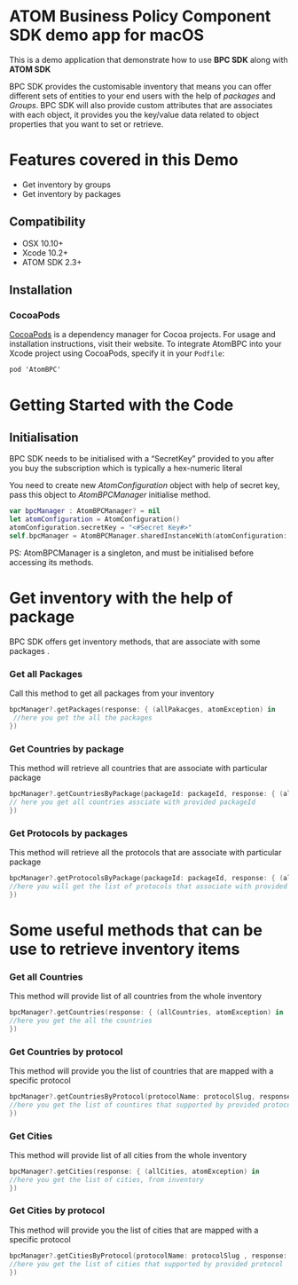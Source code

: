 # ATOM Business Policy Component SDK demo app for macOS

This is a demo application that demonstrate how to use ****BPC SDK**** along with ****ATOM SDK****

BPC SDK provides the customisable inventory that means you can offer different sets of entities to your end users with the help of *_packages_* and *_Groups_*. BPC SDK will also provide custom attributes that are associates with each object, it provides you the key/value data related to object properties that you want to set or retrieve.

# Features covered in this Demo

* Get inventory by groups
* Get inventory by packages

## Compatibility

-   OSX 10.10+
-   Xcode 10.2+
-   ATOM SDK 2.3+

## Installation

### CocoaPods
[CocoaPods](https://cocoapods.org/) is a dependency manager for Cocoa projects. For usage and installation instructions, visit their website. To integrate AtomBPC into your Xcode project using CocoaPods, specify it in your `Podfile`:

```podfile
pod 'AtomBPC'
```
  
# Getting Started with the Code

## Initialisation
BPC SDK needs to be initialised with a “SecretKey” provided to you after you buy the subscription which is typically a hex-numeric literal

You need to create new *_AtomConfiguration_* object  with help of secret key, pass this object to *_AtomBPCManager_* initialise method.

  
``` Swift
var bpcManager : AtomBPCManager? = nil
let atomConfiguration = AtomConfiguration()
atomConfiguration.secretKey = "<#Secret Key#>"
self.bpcManager = AtomBPCManager.sharedInstanceWith(atomConfiguration: atomConfiguration)
```
PS: AtomBPCManager is a singleton, and must be initialised before accessing its methods.
  

# Get inventory with the help of package

BPC SDK offers get inventory methods, that are associate with some packages .
  

### Get all Packages

Call this method to get all packages from your inventory

```Swift
bpcManager?.getPackages(response: { (allPakacges, atomException) in
 //here you get the all the packages
})
```  

### Get Countries by package

This method will retrieve all countries that are associate with particular package

```Swift
bpcManager?.getCountriesByPackage(packageId: packageId, response: { (allCountries, atomException) in
// here you get all countries assciate with provided packageId
})
```
### Get Protocols by packages

This method will retrieve all the protocols that are associate with particular package

```Swift
bpcManager?.getProtocolsByPackage(packageId: packageId, response: { (allProtocols, atomException) in
//here you will get the list of protocols that associate with provided packageId
})
```  

# Some useful methods that can be use to retrieve  inventory items


### Get all Countries

This method will provide list of all countries from the whole inventory

``` Swift
bpcManager?.getCountries(response: { (allCountries, atomException) in
//here you get the all the countries
})
```  

### Get Countries by protocol

This method will provide you the list of countries that are mapped with a specific protocol

```Swift
bpcManager?.getCountriesByProtocol(protocolName: protocolSlug, response: { (allCountries, atomException) in
//here you get the list of countires that supported by provided protocol
})
```

### Get Cities

This method will provide list of all cities from the whole inventory

```Swift
bpcManager?.getCities(response: { (allCities, atomException) in
//here you get the list of cities, from inventory
})
```

### Get Cities by protocol

This method will provide you the list of cities that are mapped with a specific protocol

```Swift
bpcManager?.getCitiesByProtocol(protocolName: protocolSlug , response: { (allCities, atomException) in
//here you get the list of cities that supported by provided protocol
})
```
